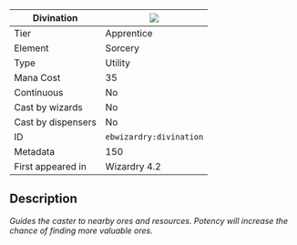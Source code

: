 | Divination |![](https://github.com/Electroblob77/Wizardry/blob/1.12.2/src/main/resources/assets/ebwizardry/textures/spells/ebwizardry:divination.png)|
|---|---|
| Tier | Apprentice |
| Element | Sorcery |
| Type | Utility |
| Mana Cost | 35 |
| Continuous | No |
| Cast by wizards | No |
| Cast by dispensers | No |
| ID | `ebwizardry:divination` |
| Metadata | 150 |
| First appeared in | Wizardry 4.2 |
## Description
_Guides the caster to nearby ores and resources. Potency will increase the chance of finding more valuable ores._